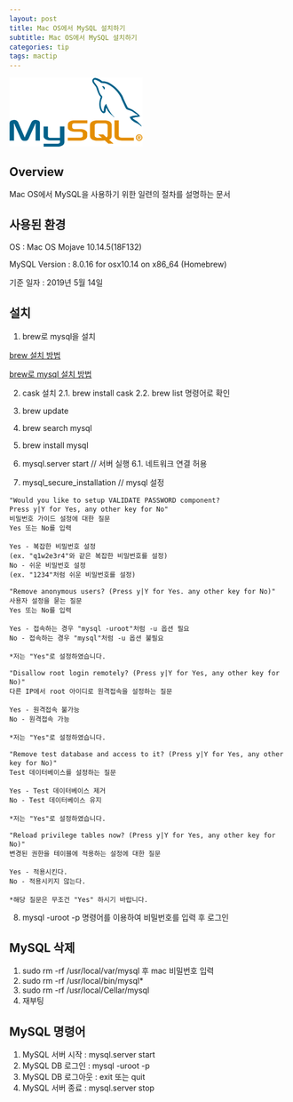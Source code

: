 ```yaml
---
layout: post
title: Mac OS에서 MySQL 설치하기
subtitle: Mac OS에서 MySQL 설치하기
categories: tip
tags: mactip
---
```


![mysql](/assets/img/tip/mactip/mysql/mysql_logo.png "MySql")

## Overview

Mac OS에서 MySQL을 사용하기 위한 일련의 절차를 설명하는 문서

## 사용된 환경

OS : Mac OS Mojave 10.14.5(18F132)

MySQL Version : 8.0.16 for osx10.14 on x86_64 (Homebrew)

기준 일자 : 2019년 5월 14일

## 설치

1. brew로 mysql을 설치

[brew 설치 방법](https://whitepaek.tistory.com/3)

[brew로 mysql 설치 방법](https://whitepaek.tistory.com/16)

2. cask 설치
2.1. brew install cask 
2.2. brew list 명령어로 확인

3. brew update

4. brew search mysql

5. brew install mysql

6. mysql.server start // 서버 실행
6.1. 네트워크 연결 허용

7. mysql_secure_installation // mysql 설정

```
"Would you like to setup VALIDATE PASSWORD component?
Press y|Y for Yes, any other key for No"
비밀번호 가이드 설정에 대한 질문
Yes 또는 No를 입력

Yes - 복잡한 비밀번호 설정
(ex. "q1w2e3r4"와 같은 복잡한 비밀번호를 설정)
No - 쉬운 비밀번호 설정
(ex. "1234"처럼 쉬운 비밀번호를 설정)
```

```
"Remove anonymous users? (Press y|Y for Yes. any other key for No)"
사용자 설정을 묻는 질문
Yes 또는 No를 입력

Yes - 접속하는 경우 "mysql -uroot"처럼 -u 옵션 필요
No - 접속하는 경우 "mysql"처럼 -u 옵션 불필요

*저는 "Yes"로 설정하였습니다.
```

```
"Disallow root login remotely? (Press y|Y for Yes, any other key for No)"
다른 IP에서 root 아이디로 원격접속을 설정하는 질문

Yes - 원격접속 불가능
No - 원격접속 가능

*저는 "Yes"로 설정하였습니다.
```

```
"Remove test database and access to it? (Press y|Y for Yes, any other key for No)"
Test 데이터베이스를 설정하는 질문

Yes - Test 데이터베이스 제거
No - Test 데이터베이스 유지

*저는 "Yes"로 설정하였습니다.
```

```
"Reload privilege tables now? (Press y|Y for Yes, any other key for No)"
변경된 권한을 테이블에 적용하는 설정에 대한 질문

Yes - 적용시킨다.
No - 적용시키지 않는다.

*해당 질문은 무조건 "Yes" 하시기 바랍니다.
```

8. mysql -uroot -p 명령어를 이용하여 비밀번호를 입력 후 로그인

## MySQL 삭제

1. sudo rm -rf /usr/local/var/mysql 후 mac 비밀번호 입력
2. sudo rm -rf /usr/local/bin/mysql*
3. sudo rm -rf /usr/local/Cellar/mysql
4. 재부팅

## MySQL 명령어

1. MySQL 서버 시작 : mysql.server start
2. MySQL DB 로그인 : mysql -uroot -p
3. MySQL DB 로그아웃 : exit 또는 quit
4. MySQL 서버 종료 : mysql.server stop